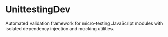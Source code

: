 # UnittestingDev
Automated validation framework for micro-testing JavaScript modules with isolated dependency injection and mocking utilities.
